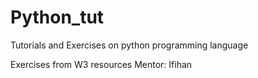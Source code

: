 # Python_tut
Tutorials and Exercises on python programming language

Exercises from W3 resources
Mentor: Ifihan